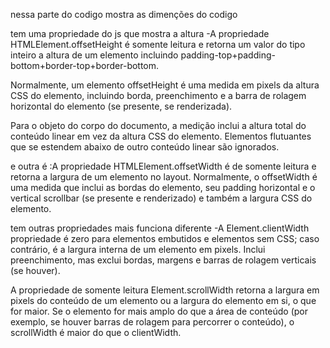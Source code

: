nessa parte do codigo mostra as dimenções do codigo 

tem uma propriedade do js que mostra a altura -A propriedade HTMLElement.offsetHeight é somente leitura e retorna um valor do tipo inteiro a altura de um elemento incluindo  padding-top+padding-bottom+border-top+border-bottom.

Normalmente, um elemento offsetHeight é uma medida em pixels da altura CSS do elemento, incluindo borda, preenchimento e a barra de rolagem horizontal do elemento (se presente, se renderizada).

Para o objeto do corpo do documento, a medição inclui a altura total do conteúdo linear em vez da altura CSS do elemento. Elementos flutuantes que se estendem abaixo de outro conteúdo linear são ignorados.

e outra é :A propriedade HTMLElement.offsetWidth é de somente leitura e retorna a largura de um elemento no layout.  Normalmente, o offsetWidth é uma medida que inclui as bordas do elemento, seu padding horizontal e o vertical scrollbar (se presente e renderizado) e também a largura CSS do elemento.


tem outras propriedades mais funciona diferente -A Element.clientWidth propriedade é zero para elementos embutidos e elementos sem CSS; caso contrário, é a largura interna de um elemento em pixels. Inclui preenchimento, mas exclui bordas, margens e barras de rolagem verticais (se houver).    

A propriedade de somente leitura Element.scrollWidth retorna a largura em pixels do conteúdo de um elemento ou a largura do elemento em si, o que for maior. Se o elemento for mais amplo do que a área de conteúdo (por exemplo, se houver barras de rolagem para percorrer o conteúdo), o scrollWidth é maior do que o clientWidth.
